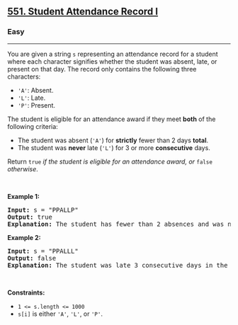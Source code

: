 <h2><a href="https://leetcode.com/problems/student-attendance-record-i/">551. Student Attendance Record I</a></h2><h3>Easy</h3><hr><div style="user-select: auto;"><p style="user-select: auto;">You are given a string <code style="user-select: auto;">s</code> representing an attendance record for a student where each character signifies whether the student was absent, late, or present on that day. The record only contains the following three characters:</p>

<ul style="user-select: auto;">
	<li style="user-select: auto;"><code style="user-select: auto;">'A'</code>: Absent.</li>
	<li style="user-select: auto;"><code style="user-select: auto;">'L'</code>: Late.</li>
	<li style="user-select: auto;"><code style="user-select: auto;">'P'</code>: Present.</li>
</ul>

<p style="user-select: auto;">The student is eligible for an attendance award if they meet <strong style="user-select: auto;">both</strong> of the following criteria:</p>

<ul style="user-select: auto;">
	<li style="user-select: auto;">The student was absent (<code style="user-select: auto;">'A'</code>) for <strong style="user-select: auto;">strictly</strong> fewer than 2 days <strong style="user-select: auto;">total</strong>.</li>
	<li style="user-select: auto;">The student was <strong style="user-select: auto;">never</strong> late (<code style="user-select: auto;">'L'</code>) for 3 or more <strong style="user-select: auto;">consecutive</strong> days.</li>
</ul>

<p style="user-select: auto;">Return <code style="user-select: auto;">true</code><em style="user-select: auto;"> if the student is eligible for an attendance award, or </em><code style="user-select: auto;">false</code><em style="user-select: auto;"> otherwise</em>.</p>

<p style="user-select: auto;">&nbsp;</p>
<p style="user-select: auto;"><strong class="example" style="user-select: auto;">Example 1:</strong></p>

<pre style="user-select: auto;"><strong style="user-select: auto;">Input:</strong> s = "PPALLP"
<strong style="user-select: auto;">Output:</strong> true
<strong style="user-select: auto;">Explanation:</strong> The student has fewer than 2 absences and was never late 3 or more consecutive days.
</pre>

<p style="user-select: auto;"><strong class="example" style="user-select: auto;">Example 2:</strong></p>

<pre style="user-select: auto;"><strong style="user-select: auto;">Input:</strong> s = "PPALLL"
<strong style="user-select: auto;">Output:</strong> false
<strong style="user-select: auto;">Explanation:</strong> The student was late 3 consecutive days in the last 3 days, so is not eligible for the award.
</pre>

<p style="user-select: auto;">&nbsp;</p>
<p style="user-select: auto;"><strong style="user-select: auto;">Constraints:</strong></p>

<ul style="user-select: auto;">
	<li style="user-select: auto;"><code style="user-select: auto;">1 &lt;= s.length &lt;= 1000</code></li>
	<li style="user-select: auto;"><code style="user-select: auto;">s[i]</code> is either <code style="user-select: auto;">'A'</code>, <code style="user-select: auto;">'L'</code>, or <code style="user-select: auto;">'P'</code>.</li>
</ul>
</div>